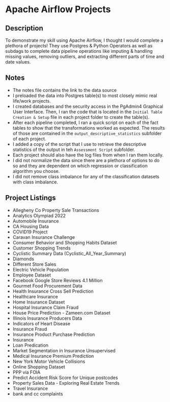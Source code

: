 # Apache Airflow Projects

## Description

To demonstrate my skill using Apache Airflow, I thought I would complete a plethora of projects! They use Postgres & Python Operators as well as subdags to complete data pipeline operations like imputing & handling missing values, removing outliers, and extracting different parts of time and date values.

## Notes

- The notes file contains the link to the data source
- I preloaded the data into Postgres table(s) to most closely mimic real life/work projects. 
- I created databases and the security access in the PgAdmin4 Graphical User Interface. Then, I ran the code that is located in the `Initial Table Creation & Setup` file in each project folder to create the table(s).
- After each pipeline completed, I ran a quick script on each of the fact tables to show that the transformations worked as expected. The results of those are contained in the `output_descriptive_statistics` subfolder of each project.
- I added a copy of the script that I use to retrieve the descriptive statistics of the output in teh `Assessment Script` subfolder.
- Each project should also have the log files from when I ran them locally.
- I did not normalize the data since there are a plethora of options to do so and they are dependent on which regression or classification algorithm you choose.
- I did not remove class imbalance for any of the classification datasets with class imbalance.

## Project Listings

- Allegheny Co Property Sale Transactions
- Analytics Olympiad 2022
- Automobile Insurance
- CA Housing Data
- COVID19 Project
- Caravan Insurance Challenge
- Consumer Behavior and Shopping Habits Dataset
- Customer Shopping Trends
- Cyclistic Summary Data (Cyclistic_All_Year_Summary)
- Diamonds
- Different Store Sales
- Electric Vehicle Population
- Employee Dataset
- Facebook Google Store Reviews 4.1 Million
- Gourmet Food Procurement Data
- Health Insurance Cross Sell Prediction
- Healthcare Insurance
- Home Insurance Dataset
- Hospital Insurance Claim Fraud
- House Price Prediction - Zameen.com Dataset
- Illinois Insurance Producers Data
- Indicators of Heart Disease
- Insurance Fraud
- Insurance Product Purchase Prediction
- Insurance
- Loan Predication
- Market Segmentation in Insurance Unsupervised
- Medical Insurance Premium Prediction
- New York Motor Vehicle Collisions
- Online Shopping Dataset
- PPP via FOIA
- Predict Accident Risk Score for Unique postcodes
- Property Sales Data - Exploring Real Estate Trends
- Travel Insurance
- bank and cc complaints
